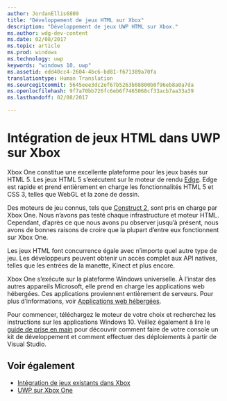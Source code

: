 ```yaml
---
author: JordanEllis6809
title: "Développement de jeux HTML sur Xbox"
description: "Développement de jeux UWP HTML sur Xbox."
ms.author: wdg-dev-content
ms.date: 02/08/2017
ms.topic: article
ms.prod: windows
ms.technology: uwp
keywords: "windows 10, uwp"
ms.assetid: edd40cc4-2604-4bc6-bd81-f671389a70fa
translationtype: Human Translation
ms.sourcegitcommit: 5645eee3dc2ef67b5263b08800b0f96eb8a0a7da
ms.openlocfilehash: 9f7a70bb726fc6eb6f7465068cf33acb7aa33a39
ms.lasthandoff: 02/08/2017

---
```


# <a name="bringing-html-games-to-uwp-on-xbox"></a>Intégration de jeux HTML dans UWP sur Xbox
Xbox One constitue une excellente plateforme pour les jeux basés sur HTML 5. Les jeux HTML 5 s’exécutent sur le moteur de rendu [Edge](https://developer.microsoft.com/microsoft-edge/). Edge est rapide et prend entièrement en charge les fonctionnalités HTML 5 et CSS 3, telles que WebGL et la zone de dessin.

Des moteurs de jeu connus, tels que [Construct 2](https://www.scirra.com/blog/176/announcing-xbox-one-export-beta), sont pris en charge par Xbox One. Nous n’avons pas testé chaque infrastructure et moteur HTML. Cependant, d’après ce que nous avons pu observer jusqu’à présent, nous avons de bonnes raisons de croire que la plupart d’entre eux fonctionnent sur Xbox One.

Les jeux HTML font concurrence égale avec n’importe quel autre type de jeu. Les développeurs peuvent obtenir un accès complet aux API natives, telles que les entrées de la manette, Kinect et plus encore.

Xbox One s’exécute sur la plateforme Windows universelle. À l’instar des autres appareils Microsoft, elle prend en charge les applications web hébergées. Ces applications proviennent entièrement de serveurs. Pour plus d’informations, voir [Applications web hébergées](http://microsoftedge.github.io/WebAppsDocs/en-US/win10/HWA.htm).

Pour commencer, téléchargez le moteur de votre choix et recherchez les instructions sur les applications Windows 10. Veillez également à lire le [guide de prise en main](getting-started.md) pour découvrir comment faire de votre console un kit de développement et comment effectuer des déploiements à partir de Visual Studio.

## <a name="see-also"></a>Voir également
- [Intégration de jeux existants dans Xbox](development-lanes-landing.md)
- [UWP sur Xbox One](index.md)

